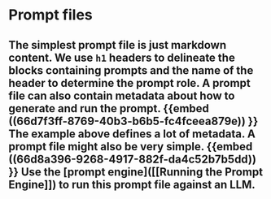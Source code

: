 # Prompt files
The simplest prompt file is just markdown content.  We use `h1` headers to delineate the blocks containing prompts and the name of the header to determine the prompt role.
A prompt file can also contain metadata about how to generate and run the prompt.
{{embed ((66d7f3ff-8769-40b3-b6b5-fc4fceea879e)) }}
The example above defines a lot of metadata.  A prompt file might also be very simple.
{{embed ((66d8a396-9268-4917-882f-da4c52b7b5dd)) }}
Use the [prompt engine]([[Running the Prompt Engine]]) to run this prompt file against an LLM.
-